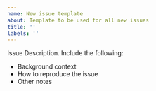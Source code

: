 ```yaml
---
name: New issue template
about: Template to be used for all new issues
title: ''
labels: ''
---
```


Issue Description. Include the following:

* Background context
* How to reproduce the issue
* Other notes